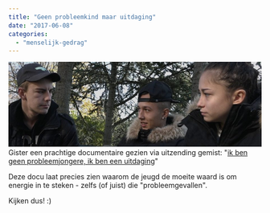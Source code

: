 ```yaml
---
title: "Geen probleemkind maar uitdaging"
date: "2017-06-08"
categories: 
  - "menselijk-gedrag"
---
```


![](images/ik_ben_geen_probleemkind_ik_ben_een_uitdaging-e1498560654437.jpg) Gister een prachtige documentaire gezien via uitzending gemist: "[ik ben geen probleemjongere, ik ben een uitdaging](http://npo.nl/KN_1690883)"

Deze docu laat precies zien waarom de jeugd de moeite waard is om energie in te steken - zelfs (of juist) die "probleemgevallen".  

Kijken dus! :)
